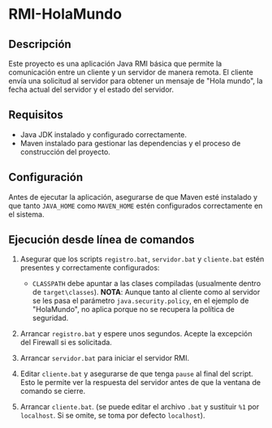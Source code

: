# RMI-HolaMundo

## Descripción
Este proyecto es una aplicación Java RMI básica que permite la comunicación entre un cliente y un servidor de manera remota. El cliente envía una solicitud al servidor para obtener un mensaje de "Hola mundo", la fecha actual del servidor y el estado del servidor.

## Requisitos
- Java JDK instalado y configurado correctamente.
- Maven instalado para gestionar las dependencias y el proceso de construcción del proyecto.

## Configuración
Antes de ejecutar la aplicación, asegurarse de que Maven esté instalado y que tanto `JAVA_HOME` como `MAVEN_HOME` estén configurados correctamente en el sistema.

## Ejecución desde línea de comandos
1. Asegurar que los scripts `registro.bat`, `servidor.bat` y `cliente.bat` estén presentes y correctamente configurados:
    - `CLASSPATH` debe apuntar a las clases compiladas (usualmente dentro de `target\classes`).
    **NOTA**: Aunque tanto al cliente como al servidor se les pasa el parámetro `java.security.policy`, en el ejemplo de "HolaMundo", no aplica porque no se recupera la política de seguridad.

2. Arrancar `registro.bat` y espere unos segundos. Acepte la excepción del Firewall si es solicitada.
   
3. Arrancar `servidor.bat` para iniciar el servidor RMI.
    
4. Editar `cliente.bat` y asegurarse de que tenga `pause` al final del script. Esto le permite ver la respuesta del servidor antes de que la ventana de comando se cierre.

5. Arrancar `cliente.bat`. (se puede editar el archivo `.bat` y sustituir `%1` por `localhost`. Si se omite, se toma por defecto `localhost`).


